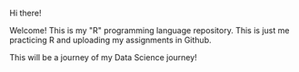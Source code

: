 Hi there!

Welcome! This is my "R" programming language repository. This is just me practicing R and uploading my assignments in Github.

This will be a journey of my Data Science journey!
